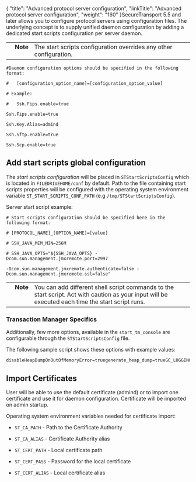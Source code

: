 {
    "title": "Advanced protocol server configuration",
    "linkTitle": "Advanced protocol server configuration",
    "weight": "160"
}SecureTransport 5.5 and later allows you to configure protocol servers using configuration files. The underlying concept is to supply unified daemon configuration by adding a dedicated start scripts configuration per server daemon.

<table cellpadding="0" cellspacing="0">
   <col/>
   <col/>
   <col/>
      <tr>
         <td valign="top">         </td>
         <td valign="top"><span><b>Note</b></span>
         </td>
         <td data-mc-autonum="&lt;b&gt;Note&lt;/b&gt;" valign="top">The start scripts configuration overrides any other configuration.         </td>
      </tr>
</table>

    #Daemon configuration options should be specified in the following format:
    #   [configuration_option_name]=[configuration_option_value]
    # Example:
    #   Ssh.Fips.enable=true
    Ssh.Fips.enable=true
    Ssh.Key.Alias=admind
    Ssh.Sftp.enable=true
    Ssh.Scp.enable=true

## Add start scripts global configuration

The *start scripts configuration* will be placed in `STStartScriptsConfig` which is located in `FILEDRIVEHOME/conf` by default. Path to the file containing start scripts properties will be configured with the operating system environment variable `ST_START_SCRIPTS_CONF_PATH` (e.g `/tmp/STStartScriptsConfig`).

Server start script example:

    # Start scripts configuration should be specified here in the following format:
    # [PROTOCOL_NAME]_[OPTION_NAME]=[value]
    # SSH_JAVA_MEM_MIN=256M
    # SSH_JAVA_OPTS="${SSH_JAVA_OPTS} -Dcom.sun.management.jmxremote.port=2997 
    -Dcom.sun.management.jmxremote.authenticate=false -Dcom.sun.management.jmxremote.ssl=false"

<table cellpadding="0" cellspacing="0">
   <col/>
   <col/>
   <col/>
      <tr>
         <td valign="top">         </td>
         <td valign="top"><span><b>Note</b></span>
         </td>
         <td data-mc-autonum="&lt;b&gt;Note&lt;/b&gt;" valign="top">You can add different shell script commands to the start script. Act with caution as your input will be executed each time the start script runs.         </td>
      </tr>
</table>

### Transaction Manager Specifics

Additionally, few more options, available in the `start_tm_console` are configurable through the `STStartScriptsConfig` file.

The following sample script shows these options with example values:

    disableHeapDumpOnOutOfMemoryError=truegenerate_heap_dump=trueGC_LOGGING=trueNumberOfGCLogFiles=30GCLogFileSize=5000K

## Import Certificates

User will be able to use the default certificate (admind) or to import one certificate and use it for daemon configuration. Certificate will be imported on admin startup.

Operating system environment variables needed for certificate import:

-   `ST_CA_PATH` - Path to the Certificate Authority
-   `ST_CA_ALIAS` - Certificate Authority alias
-   `ST_CERT_PATH` - Local certificate path
-   `ST_CERT_PASS` - Password for the local certificate
-   `ST_CERT_ALIAS` - Local certificate alias
